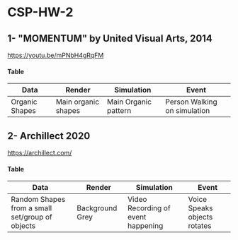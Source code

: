 # CSP-HW-2

## 1- "MOMENTUM" by United Visual Arts, 2014 
https://youtu.be/mPNbH4gRqFM

#### Table

Data                    | Render                | Simulation             | Event
----------------------- | --------------------- | ---------------------- | ---------------------
Organic Shapes        |Main organic shapes |Main Organic pattern |Person Walking on simulation


## 2- Archillect 2020
https://archillect.com/


#### Table

Data                    | Render                | Simulation             | Event
----------------------- | --------------------- | ---------------------- | ---------------------
Random Shapes from a small set/group of objects|Background Grey| Video Recording of event happening|Voice Speaks objects rotates

